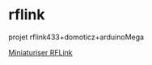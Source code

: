 # rflink
projet rflink433+domoticz+arduinoMega

[Miniaturiser RFLink](http://blog.zener.free.fr/index.php?post/2016/03/05/Miniaturiser-%C3%A7a-Gateway-Rflink-%21)
